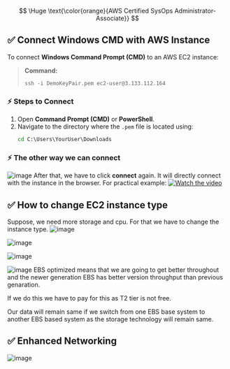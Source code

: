 $$
\Huge \text{\color{orange}{AWS Certified SysOps Administrator-Associate}}
$$



## ✅ Connect Windows CMD with AWS Instance

To connect **Windows Command Prompt (CMD)** to an AWS EC2 instance:

> **Command:**
> ```
> ssh -i DemoKeyPair.pem ec2-user@3.133.112.164
> ```
### ⚡ **Steps to Connect**
1. Open **Command Prompt (CMD)** or **PowerShell**.
2. Navigate to the directory where the `.pem` file is located using:
   ```cmd
   cd C:\Users\YourUser\Downloads
### ⚡ **The other way we can connect**
![image](https://github.com/user-attachments/assets/a9a5c813-6761-4f28-9f6c-c7d548313a18)
After that, we have to click **connect** again. It will directly connect with the instance in the browser.
For practical example:
[![Watch the video](https://img.youtube.com/vi/kzLRxVgos2M/0.jpg)](https://youtu.be/kzLRxVgos2M)
## ✅ How to change EC2 instance type
Suppose, we need more storage and cpu. For that we have to change the instance type.
![image](https://github.com/user-attachments/assets/d1fb53aa-c142-4e84-aa60-7f284ed9a781)

![image](https://github.com/user-attachments/assets/4d6e9bca-c436-4940-93b2-1162527fda14)

![image](https://github.com/user-attachments/assets/4d9e9a99-44b1-464a-b19d-0f4f3230e162)

![image](https://github.com/user-attachments/assets/d633432b-bbab-4b3a-8c62-b43c1d264a75)
EBS optimized means that we are going to get better throughout and the newer generation EBS has better version throughput than previous genaration.

If we do this we have to pay for this as T2 tier is not free.

Our data will remain same if we switch from one EBS base system to another EBS based system as the storage technology will remain same. 

## ✅ Enhanced Networking
![image](https://github.com/user-attachments/assets/7a8bb866-c159-48fe-88d1-dcc4420952e6)











